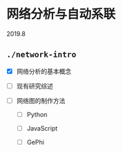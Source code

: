 # 网络分析与自动系联

2019.8

## `./network-intro`



- [x] 网络分析的基本概念
- [ ] 现有研究综述



- [ ] 网络图的制作方法
  - [ ] Python
  - [ ] JavaScript
  - [ ] GePhi





